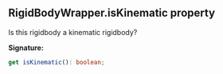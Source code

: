 
## RigidBodyWrapper.isKinematic property

Is this rigidbody a kinematic rigidbody?

**Signature:**

```typescript
get isKinematic(): boolean;
```
